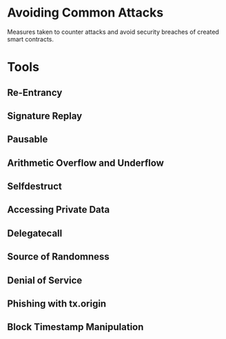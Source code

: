 # Avoiding Common Attacks

Measures taken to counter attacks and avoid security breaches of created smart contracts.

# Tools


## Re-Entrancy


## Signature Replay


## Pausable


## Arithmetic Overflow and Underflow


## Selfdestruct


## Accessing Private Data


## Delegatecall



## Source of Randomness


## Denial of Service


## Phishing with tx.origin



## Block Timestamp Manipulation

